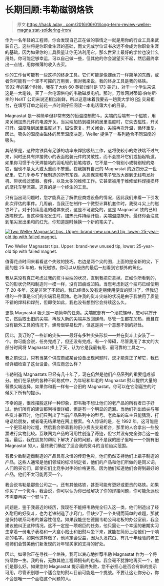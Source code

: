 # 长期回顾:韦勒磁钢烙铁

> 原文:[https://hack aday . com/2016/06/01/long-term-review-weller-magna stat-soldering-iron/](https://hackaday.com/2016/06/01/long-term-review-weller-magnastat-soldering-iron/)

作为一名年轻的工程师，你会发现自己正在做的事情之一就是用你的行业工具来武装自己。这些将是你职业生涯的基础，而文凭或学位证书永远不会成为你职业生涯的基础，因为如果你的工具质量让你无法利用它，那么世界上最好的学位也没什么用处。你可能足够幸运，可以自己做一些，但其他的你会渴望买不起，然后最终拿出一点钱，用你微薄的收入去买。

你的工作台可能有一些这样的终身工具。它们可能是像螺丝刀一样简单的东西，或者你可能有一个坚不可摧的万用表，但对我来说，我的终身工具是我的烙铁。1992 年的某个时候，我花了大约 60 英镑(当时是 173 美元)，对于一个学生来说这是一大笔钱，买了一台电源供电的韦勒磁发电机。那时，万维网对蒂姆·伯纳斯·李的 NeXT 公司来说还相当新鲜，所以这意味着我要去一趟我大学的 [RS](http://uk.rs-online.com/web/) 交易柜台，在填写订单之前花一点时间仔细阅读一本电话簿大小的目录。

Magnastat 是一种简单但非常有效的恒温控制熨斗。尖端的后端有一个磁铁，用来关闭加热元件的电源开关。当尖端加热到磁体的居里温度时，它失去磁性，开关打开。温度降到居里温度以下，磁性恢复，开关闭合，尖端再次升温，循环重复。因此，吸头的温度由磁体的居里温度决定，Weller 提供了一系列适合不同温度的吸头。

其结果是，这种烙铁具有足够的功率来焊接吸热工作，这将使较小的烙铁喘不过气来，同时还具有焊接微小的表面贴装元件的灵敏性，而不会损坏它们或抬起轨道。如果你习惯于今天焊接站的羽毛轻的铅笔烙铁，它不是一个特别小或特别轻的烙铁，但也不是太大或太重而不笨重。在我拥有自己的 Magnastat 的近四分之一世纪里，它几乎参与了我制造的所有东西，从高保真和电子管放大器到无线电发射机、带状线滤波器、套件，以及太多的维修工作。它甚至被用于维修塑料焊接损坏的摩托车整流罩。这真的是一个终生的工具。

只有当出现问题时，您才能真正了解供应商或设备的情况，因此我们来看一下引发此次评估的事件。几周前，当我正在制作一个微型计算机套件时，我熨斗尖上的磁铁坏了。对于持续高温的磁体来说，这是不可避免的，这是 Magnastat 铁的已知故障模式。当这种情况发生时，加热元件持续开启，尖端温度飙升。最终你会注意到笔尖发出柔和的红光，你知道是时候换一个新的笔尖了。

[![Two Weller Magnastat tips. Upper: brand-new unused tip, lower: 25-year-old tip with failed magnet.](../Images/7b293b3441292bb168f9951d83f03de8.png)](https://hackaday.com/wp-content/uploads/2016/05/weller-tip-comparison.jpg)

Two Weller Magnastat tips. Upper: brand-new unused tip, lower: 25-year-old tip with failed magnet.

值得花点时间来看看这个失败的技巧。右边是两个尖的图，上面的是全新的尖，下面的是 25 年的，有死磁铁。你可以从极热的最后一刻看到它额外的氧化。

我从来没有真正考虑过我的熨斗尖端的状况，直到我把它拿掉。正如你所看到的，它的形状仍然和制造时一模一样，没有凹痕或凹陷。当您考虑到这个技巧已经使用了 20 多年，这是非常了不起的。我已经很久没有定期使用便宜的熨斗了，但我记得的一件事是它们的尖端容易腐蚀。也许我的熨斗尖端的状况是由于我使用了质量不错的焊料和焊剂，但即使如此，我也没有想到它会持续这么久。

更换 Magnastat 吸头是一项简单的任务。尖端底部有一个滚花螺母，您可以拧开它，然后取出旧的尖端，再放入新的尖端并放回螺母。尽管一生都在加热，而且在没有额外工具的情况下，螺母很容易松开，但这是另一个意想不到的好处。

因此，我订购了一些新的尖头——最好有多种尖头形状——并在熨斗上安装了一个。你可能会说，任务完成了，但还没有完成。有一个障碍，尽管我用了本文的大部分时间将 Magnastat 捧上了天，认为它是我最有用、最可靠的工具之一。

我之前说过，只有当某个供应商或某台设备出现问题时，您才能真正了解它，我已经详细检查了这台设备。供应商怎么样？

韦勒制造 Magnastats 已经有几十年了，现在仍然是他们产品系列的重要组成部分。他们在系统的各种不同格式中，为年轻和年老的 Magnastat 熨斗提供大量的替换尖端选择。如果你和我一样有一台旧的 Magnastat，你可以在它刚诞生的时候买下所有的提示。

不幸的是，很难摆脱这样一种印象，即韦勒不想让他们的老产品的所有者日子好过。他们所有的建议都列得很详细，但是有一个明显的遗漏。当他们列出齿尖与哪些熨斗兼容时，他们只列出了当前产品系列中的型号。老款车的车主只能猜测，打电话给朋友，或者毫无结果地在网上搜索。令人惊讶的是，在 1992 年，这可能是一个更容易的过程，然后我会带着我的旧小费去交易柜台，那里的人会拿出一些股票进行实物比较。互联网为产品的可用性创造了奇迹，但它并没有完全弥合这一差距。最后，我在朋友的帮助下解决了我的问题，我不是我的圈子里唯一一个拥有旧 Magnastat 的人，最终我们确定了适合我的熨斗的当前齿尖范围。

有极少数制造商制造的产品具有永恒的传奇色彩，他们仍然支持他们上辈子制造的产品。这些人通常是他们领域的标准制定者，他们的产品和他们所做的是同义词。人们购买它们，即使它们比竞争对手的价格更高，因为他们知道他们会得到最好的产品，他们不太可能再买一个。

我会说韦勒是那些公司之一。还有其他烙铁，甚至可能有更好或更贵的烙铁。如果你买了一个熨斗，我会说，你可以认为你已经解决了你的焊接问题，你可能永远也不需要再买一个熨斗了。

问题是，鉴于我最近的经历，我现在不能把韦勒完全归入这一类。他们制造出了经久耐用的好熨斗，也为老铁制造了小窍门，但缺少了一个关键而简单的难题，那就是保持联系两者的兼容性信息。如果我能坐在德国韦勒公司老板的办公室前，我会建议他纠正这种情况。这不一定是一项艰巨的任务，他只需让一个幸运的暑期实习生拿着一份电子表格和一大盒小贴士和旧熨斗坐下来，就能在简历上给他们一个响亮的名字。如果他这样做了，他肯定会受益，因为头发花白、有几十年经验的老工程师们会赞美他们新发现的对年轻买家的支持的好处。

因此，如果你正在寻找一个烙铁，我可以衷心地推荐韦勒 Magnastat 作为一个将持续你一生。我的有，无数其他工程师拥有的也有。我会毫不犹豫地再买一个，他们是那么好。如果您的 Magnastat 提示最终失败，您不必担心是否会有新的提示可用，尽管识别哪一个适合您的熨斗目前可能是一个挑战。不要让这让你分心，你不会是唯一一个面临这个问题的人。